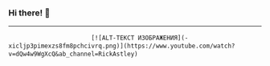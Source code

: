 ### Hi there! :eyes:
***
                           [![ALT-ТЕКСТ ИЗОБРАЖЕНИЯ](-xicljp3pimexzs8fm8pchcivrq.png)](https://www.youtube.com/watch?v=dQw4w9WgXcQ&ab_channel=RickAstley)

